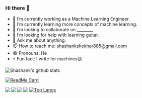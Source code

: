 ### Hi there 👋

- 🔭 I’m currently working as a Machine Learning Engineer.
- 🌱 I’m currently learning more concepts of machine learning.
- 👯 I’m looking to collaborate on ________
- 🤔 I’m looking for help with learning guitar.
- 💬 Ask me about anything.
- 📫 How to reach me: shashankshekhar885@gmail.com
- 😄 Pronouns: He
- ⚡ Fun fact: I  write for machines😄.

![Shashank's github stats](https://github-readme-stats.vercel.app/api?username=SHANK885&show_icons=true&theme=radical&count_private=true)

[![ReadMe Card](https://github-readme-stats.vercel.app/api/pin/?username=SHANK885&repo=Tensorflow-in-Practice-Specialization&theme=radical)](https://github.com/anuraghazra/github-readme-stats)

<a href="https://github.com/anuraghazra/github-readme-stats">
  <img align="left" src="https://github-readme-stats.vercel.app/api/pin/?username=SHANK885&repo=Tensorflow-in-Practice-Specialization&theme=radical" />
</a>
<a href="https://github.com/anuraghazra/convoychat">
  <img align="left" src="https://github-readme-stats.vercel.app/api/pin/?username=SHANK885&repo=Deep-Learning-Specialization-Coursera&theme=radical" />
</a>


<a href="https://github.com/anuraghazra/github-readme-stats">
  <img align="left" src="https://github-readme-stats.vercel.app/api/pin/?username=SHANK885&repo=Machine-Learning-Andrew-Ng&theme=radical" />
</a>
<a href="https://github.com/anuraghazra/convoychat">
  <img align="left" src="https://github-readme-stats.vercel.app/api/pin/?username=SHANK885&repo=Stanford_Machine_Learning_Python&theme=radical" />
</a>


[![Top Langs](https://github-readme-stats.vercel.app/api/top-langs/?username=SHANK885)](https://github.com/anuraghazra/github-readme-stats)


